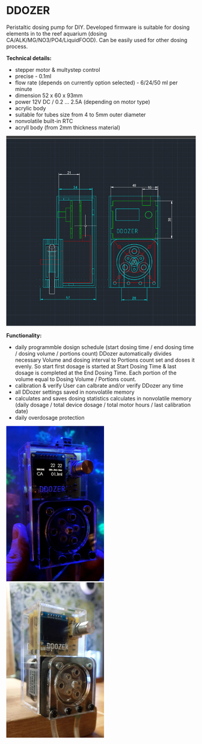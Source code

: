 # DDOZER
Peristaltic dosing pump for DIY. 
Developed firmware is suitable for dosing elements in to the reef aquarium (dosing CA/ALK/MG/NO3/PO4/LiquidFOOD).
Can be easily used for other dosing process.

<b>Technical details:</b>
 - stepper motor & multystep control
 - precise - 0.1ml
 - flow rate (depends on currently option selected) - 6/24/50 ml per minute
 - dimension 52 x 60 x 93mm
 - power 12V DC / 0.2 ... 2.5A (depending on motor type)
 - acrylic body
 - suitable for tubes size from 4 to 5mm outer diameter
 - nonvolatile built-in RTC
 - acryll body (from 2mm thiсkness material)

<img width=520 src="https://github.com/0xbabayaga/DDOZER/blob/main/img/ddozer_3.jpg"></img>

<b>Functionality:</b>
 - daily programmble dosign schedule (start dosing time / end dosing time / dosing volume / portions count)
   DDozer automatically divides necessary Volume and dosing interval to Portions count set and doses it evenly. 
   So start first dosage is started at Start Dosing Time & last dosage is completed at the End Dosing Time. Each portion of the volume equal to Dosing Volume / Portions count.     
 - calibration & verify
   User can calbrate and/or verify DDozer any time
 - all DDozer settings saved in nonvolatile memory
 - calculates and saves dosing statistics calculates in nonvolatile memory (daily dosage / total device dosage / total motor hours / last calibration date)
 - daily overdosage protection

<img width=260 src="https://github.com/0xbabayaga/DDOZER/blob/main/img/ddozer_1.jpg"></img>
<img width=260 src="https://github.com/0xbabayaga/DDOZER/blob/main/img/ddozer_2.jpg"></img>
